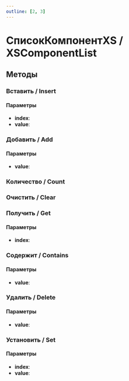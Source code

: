 ```yaml
---
outline: [2, 3]
---
```


# СписокКомпонентXS / XSComponentList


## Методы


### Вставить / Insert


#### Параметры

* **index**: 
* **value**: 

### Добавить / Add


#### Параметры

* **value**: 

### Количество / Count


### Очистить / Clear


### Получить / Get


#### Параметры

* **index**: 

### Содержит / Contains


#### Параметры

* **value**: 

### Удалить / Delete


#### Параметры

* **value**: 

### Установить / Set


#### Параметры

* **index**: 
* **value**: 
